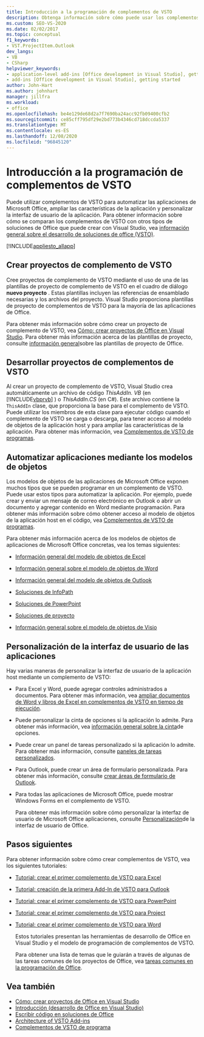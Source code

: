 ```yaml
---
title: Introducción a la programación de complementos de VSTO
description: Obtenga información sobre cómo puede usar los complementos de VSTO para automatizar Microsoft Office aplicaciones, ampliar las características de la aplicación y personalizar la interfaz de usuario de la aplicación.
ms.custom: SEO-VS-2020
ms.date: 02/02/2017
ms.topic: conceptual
f1_keywords:
- VST.ProjectItem.Outlook
dev_langs:
- VB
- CSharp
helpviewer_keywords:
- application-level add-ins [Office development in Visual Studio], getting started
- add-ins [Office development in Visual Studio], getting started
author: John-Hart
ms.author: johnhart
manager: jillfra
ms.workload:
- office
ms.openlocfilehash: be4e129de68d2a7f7690ba24acc92fb09400cfb2
ms.sourcegitcommit: ce85cff795df29e2bd773b4346cd718dccda5337
ms.translationtype: MT
ms.contentlocale: es-ES
ms.lasthandoff: 12/08/2020
ms.locfileid: "96845120"
---
```

# <a name="get-started-programming-vsto-add-ins"></a>Introducción a la programación de complementos de VSTO
  Puede utilizar complementos de VSTO para automatizar las aplicaciones de Microsoft Office, ampliar las características de la aplicación y personalizar la interfaz de usuario de la aplicación. Para obtener información sobre cómo se comparan los complementos de VSTO con otros tipos de soluciones de Office que puede crear con Visual Studio, vea [información general sobre el desarrollo de soluciones de office &#40;VSTO&#41;](../vsto/office-solutions-development-overview-vsto.md).

 [!INCLUDE[appliesto_allapp](../vsto/includes/appliesto-allapp-md.md)]

## <a name="create-vsto-add-in-projects"></a>Crear proyectos de complemento de VSTO
 Cree proyectos de complemento de VSTO mediante el uso de una de las plantillas de proyecto de complemento de VSTO en el cuadro de diálogo **nuevo proyecto** . Estas plantillas incluyen las referencias de ensamblado necesarias y los archivos del proyecto. Visual Studio proporciona plantillas de proyecto de complementos de VSTO para la mayoría de las aplicaciones de Office.

 Para obtener más información sobre cómo crear un proyecto de complemento de VSTO, vea [Cómo: crear proyectos de Office en Visual Studio](../vsto/how-to-create-office-projects-in-visual-studio.md). Para obtener más información acerca de las plantillas de proyecto, consulte [información general](../vsto/office-project-templates-overview.md)sobre las plantillas de proyecto de Office.

## <a name="develop-vsto-add-in-projects"></a>Desarrollar proyectos de complementos de VSTO
 Al crear un proyecto de complemento de VSTO, Visual Studio crea automáticamente un archivo de código *ThisAddIn. VB* (en [!INCLUDE[vbprvb](../sharepoint/includes/vbprvb-md.md)] ) o *ThisAddIn.CS* (en C#). Este archivo contiene la `ThisAddIn` clase, que proporciona la base para el complemento de VSTO. Puede utilizar los miembros de esta clase para ejecutar código cuando el complemento de VSTO se carga o descarga, para tener acceso al modelo de objetos de la aplicación host y para ampliar las características de la aplicación. Para obtener más información, vea [Complementos de VSTO de programas](../vsto/programming-vsto-add-ins.md).

## <a name="automate-applications-by-using-the-object-models"></a>Automatizar aplicaciones mediante los modelos de objetos
 Los modelos de objetos de las aplicaciones de Microsoft Office exponen muchos tipos que se pueden programar en un complemento de VSTO. Puede usar estos tipos para automatizar la aplicación. Por ejemplo, puede crear y enviar un mensaje de correo electrónico en Outlook o abrir un documento y agregar contenido en Word mediante programación. Para obtener más información sobre cómo obtener acceso al modelo de objetos de la aplicación host en el código, vea [Complementos de VSTO de programas](../vsto/programming-vsto-add-ins.md).

 Para obtener más información acerca de los modelos de objetos de aplicaciones de Microsoft Office concretas, vea los temas siguientes:

- [Información general del modelo de objetos de Excel](../vsto/excel-object-model-overview.md)

- [Información general sobre el modelo de objetos de Word](../vsto/word-object-model-overview.md)

- [Información general del modelo de objetos de Outlook](../vsto/outlook-object-model-overview.md)

- [Soluciones de InfoPath](../vsto/infopath-solutions.md)

- [Soluciones de PowerPoint](../vsto/powerpoint-solutions.md)

- [Soluciones de proyecto](../vsto/project-solutions.md)

- [Información general sobre el modelo de objetos de Visio](../vsto/visio-object-model-overview.md)

## <a name="customize-the-user-interface-of-applications"></a>Personalización de la interfaz de usuario de las aplicaciones
 Hay varias maneras de personalizar la interfaz de usuario de la aplicación host mediante un complemento de VSTO:

- Para Excel y Word, puede agregar controles administrados a documentos. Para obtener más información, vea [ampliar documentos de Word y libros de Excel en complementos de VSTO en tiempo de ejecución](../vsto/extending-word-documents-and-excel-workbooks-in-vsto-add-ins-at-run-time.md).

- Puede personalizar la cinta de opciones si la aplicación lo admite. Para obtener más información, vea [información general sobre la cinta](../vsto/ribbon-overview.md)de opciones.

- Puede crear un panel de tareas personalizado si la aplicación lo admite. Para obtener más información, consulte [paneles de tareas personalizados](../vsto/custom-task-panes.md).

- Para Outlook, puede crear un área de formulario personalizada. Para obtener más información, consulte [crear áreas de formulario de Outlook](../vsto/creating-outlook-form-regions.md).

- Para todas las aplicaciones de Microsoft Office, puede mostrar Windows Forms en el complemento de VSTO.

  Para obtener más información sobre cómo personalizar la interfaz de usuario de Microsoft Office aplicaciones, consulte [Personalización](../vsto/office-ui-customization.md)de la interfaz de usuario de Office.

## <a name="next-steps"></a>Pasos siguientes
 Para obtener información sobre cómo crear complementos de VSTO, vea los siguientes tutoriales:

- [Tutorial: crear el primer complemento de VSTO para Excel](../vsto/walkthrough-creating-your-first-vsto-add-in-for-excel.md)

- [Tutorial: creación de la primera Add-In de VSTO para Outlook](../vsto/walkthrough-creating-your-first-vsto-add-in-for-outlook.md)

- [Tutorial: crear el primer complemento de VSTO para PowerPoint](../vsto/walkthrough-creating-your-first-vsto-add-in-for-powerpoint.md)

- [Tutorial: crear el primer complemento de VSTO para Project](../vsto/walkthrough-creating-your-first-vsto-add-in-for-project.md)

- [Tutorial: crear el primer complemento de VSTO para Word](../vsto/walkthrough-creating-your-first-vsto-add-in-for-word.md)

  Estos tutoriales presentan las herramientas de desarrollo de Office en Visual Studio y el modelo de programación de complementos de VSTO.

  Para obtener una lista de temas que le guiarán a través de algunas de las tareas comunes de los proyectos de Office, vea [tareas comunes en la programación de Office](../vsto/common-tasks-in-office-programming.md).

## <a name="see-also"></a>Vea también
- [Cómo: crear proyectos de Office en Visual Studio](../vsto/how-to-create-office-projects-in-visual-studio.md)
- [Introducción &#40;desarrollo de Office en Visual Studio&#41;](../vsto/getting-started-office-development-in-visual-studio.md)
- [Escribir código en soluciones de Office](../vsto/writing-code-in-office-solutions.md)
- [Architecture of VSTO Add-ins](../vsto/architecture-of-vsto-add-ins.md)
- [Complementos de VSTO de programa](../vsto/programming-vsto-add-ins.md)
